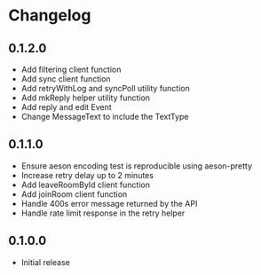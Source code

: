 # Changelog

## 0.1.2.0

- Add filtering client function
- Add sync client function
- Add retryWithLog and syncPoll utility function
- Add mkReply helper utility function
- Add reply and edit Event
- Change MessageText to include the TextType

## 0.1.1.0

- Ensure aeson encoding test is reproducible using aeson-pretty
- Increase retry delay up to 2 minutes
- Add leaveRoomById client function
- Add joinRoom client function
- Handle 400s error message returned by the API
- Handle rate limit response in the retry helper

## 0.1.0.0

- Initial release

